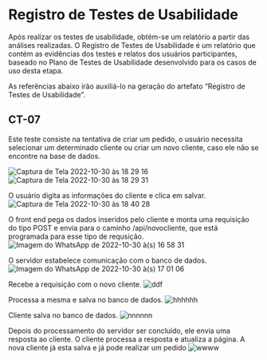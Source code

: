 # Registro de Testes de Usabilidade

Após realizar os testes de usabilidade, obtém-se um relatório a partir das análises realizadas. O Registro de Testes de Usabilidade é um relatório que contém as evidências dos testes e relatos dos usuários participantes, baseado no Plano de Testes de Usabilidade desenvolvido para os casos de uso desta etapa.

As referências abaixo irão auxiliá-lo na geração do artefato “Registro de Testes de Usabilidade”.

## CT-07

Este teste consiste na tentativa de criar um pedido, o usuário necessita selecionar um determinado cliente ou criar um novo cliente, caso ele não se encontre na base de dados.

![Captura de Tela 2022-10-30 às 18 29 16](https://user-images.githubusercontent.com/98955531/198902486-6e67c045-6606-474c-82bf-25aa92229a0a.png)
![Captura de Tela 2022-10-30 às 18 29 31](https://user-images.githubusercontent.com/98955531/198902488-0ab2bfb1-bc53-45f0-9510-0bcb3702ac76.png)



O usuário digita as informações do cliente e clica em salvar.
![Captura de Tela 2022-10-30 às 18 40 28](https://user-images.githubusercontent.com/98955531/198902796-54a501ba-a6da-47d0-b26a-3e191a5e057c.png)

O front end pega os dados inseridos pelo cliente e monta uma requisição do tipo POST e envia para o caminho /api/novocliente, que está programada para esse tipo de requsição.
![Imagem do WhatsApp de 2022-10-30 à(s) 16 58 31](https://user-images.githubusercontent.com/103695641/198917813-3e4fe0e1-505f-44ef-8713-cce482b7675e.jpg)

O servidor estabelece comunicação com o banco de dados.
![Imagem do WhatsApp de 2022-10-30 à(s) 17 01 06](https://user-images.githubusercontent.com/103695641/198918025-d4aced0a-cc4e-4ade-8d18-6aa7b1bde399.jpg)


Recebe a requisição com o novo cliente.
![ddf](https://user-images.githubusercontent.com/103695641/198918113-ba365df3-a5cc-4ad3-a887-c5cbc00e0b71.jpg)


Processa a mesma e salva no banco de dados.
![hhhhhh](https://user-images.githubusercontent.com/103695641/198918205-501f81ed-c72d-4f45-be83-71eabec5d38c.jpg)

Cliente salva no banco de dados.
![nnnnnn](https://user-images.githubusercontent.com/103695641/198918279-a466fb32-2ad2-46ae-8788-ed7701e947ff.jpg)

Depois do processamento do servidor ser concluído, ele envia uma resposta ao cliente. O cliente processa a resposta e atualiza a página.
A nova cliente já esta salva e já pode realizar um pedido
![wwww](https://user-images.githubusercontent.com/103695641/198918408-16b6c404-fbf8-4496-9f48-8859c28bbb0d.jpg)

